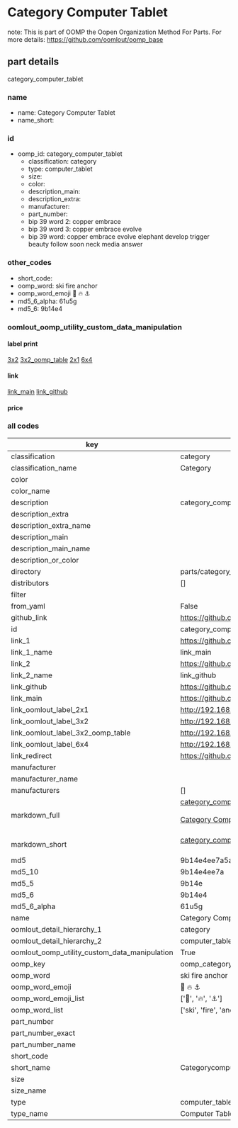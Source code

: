 # Category Computer Tablet  

note: This is part of OOMP the Oopen Organization Method For Parts. For more details: https://github.com/oomlout/oomp_base

##  part details
  



category_computer_tablet



### name
* name: Category Computer Tablet
* name_short: 
### id
* oomp_id: category_computer_tablet
  * classification: category
  * type: computer_tablet
  * size: 
  * color: 
  * description_main: 
  * description_extra: 
  * manufacturer: 
  * part_number: 
  * bip 39 word 2: copper embrace
  * bip 39 word 3: copper embrace evolve
  * bip 39 word: copper embrace evolve elephant develop trigger beauty follow soon neck media answer

### other_codes
* short_code: 
* oomp_word: ski fire anchor
* oomp_word_emoji :ski: :fire: :anchor:
* md5_6_alpha: 61u5g
* md5_6: 9b14e4






### oomlout_oomp_utility_custom_data_manipulation
#### label print
[3x2](http://192.168.1.245:1112/?label=oomp%2061u5g)
[3x2_oomp_table](http://192.168.1.108:1112/?label=oomp%2061u5g)
[2x1](http://192.168.1.242:1112/?label=oomp%2061u5g)
[6x4](http://192.168.1.55:1112/?label=oomp%2061u5g)    

#### link

[link_main](https://github.com/oomlout/oomlout_oomp_version_1_messy/tree/main/parts/category_computer_tablet) [link_github](https://github.com/oomlout/oomlout_oomp_version_1_messy/tree/main/parts/category_computer_tablet)                             

#### price







### all codes 
| key | value |  
| --- | --- |  
| classification | category |  
| classification_name | Category |  
| color |  |  
| color_name |  |  
| description | category_computer_tablet |  
| description_extra |  |  
| description_extra_name |  |  
| description_main |  |  
| description_main_name |  |  
| description_or_color |   |  
| directory | parts/category_computer_tablet |  
| distributors | [] |  
| filter |  |  
| from_yaml | False |  
| github_link | https://github.com/oomlout/oomlout_oomp_part_src/tree/main/parts/category_computer_tablet |  
| id | category_computer_tablet |  
| link_1 | https://github.com/oomlout/oomlout_oomp_version_1_messy/tree/main/parts/category_computer_tablet |  
| link_1_name | link_main |  
| link_2 | https://github.com/oomlout/oomlout_oomp_version_1_messy/tree/main/parts/category_computer_tablet |  
| link_2_name | link_github |  
| link_github | https://github.com/oomlout/oomlout_oomp_version_1_messy/tree/main/parts/category_computer_tablet |  
| link_main | https://github.com/oomlout/oomlout_oomp_version_1_messy/tree/main/parts/category_computer_tablet |  
| link_oomlout_label_2x1 | http://192.168.1.242:1112/?label=oomp%2061u5g |  
| link_oomlout_label_3x2 | http://192.168.1.245:1112/?label=oomp%2061u5g |  
| link_oomlout_label_3x2_oomp_table | http://192.168.1.108:1112/?label=oomp%2061u5g |  
| link_oomlout_label_6x4 | http://192.168.1.55:1112/?label=oomp%2061u5g |  
| link_redirect | https://github.com/oomlout/oomlout_oomp_version_1_messy/tree/main/parts/category_computer_tablet |  
| manufacturer |  |  
| manufacturer_name |  |  
| manufacturers | [] |  
| markdown_full | [category_computer_tablet](none)<br>[](none)<br>[Category Computer Tablet](none)<br><br> |  
| markdown_short | [category_computer_tablet](none)<br><br> |  
| md5 | 9b14e4ee7a5aa277a21e447c9c52217f |  
| md5_10 | 9b14e4ee7a |  
| md5_5 | 9b14e |  
| md5_6 | 9b14e4 |  
| md5_6_alpha | 61u5g |  
| name | Category Computer Tablet |  
| oomlout_detail_hierarchy_1 | category |  
| oomlout_detail_hierarchy_2 | computer_tablet |  
| oomlout_oomp_utility_custom_data_manipulation | True |  
| oomp_key | oomp_category_computer_tablet |  
| oomp_word | ski fire anchor |  
| oomp_word_emoji | :ski: :fire: :anchor: |  
| oomp_word_emoji_list | [':ski:', ':fire:', ':anchor:'] |  
| oomp_word_list | ['ski', 'fire', 'anchor'] |  
| part_number |  |  
| part_number_exact |  |  
| part_number_name |  |  
| short_code |  |  
| short_name | Categorycomputertablet |  
| size |  |  
| size_name |  |  
| type | computer_tablet |  
| type_name | Computer Tablet |  
